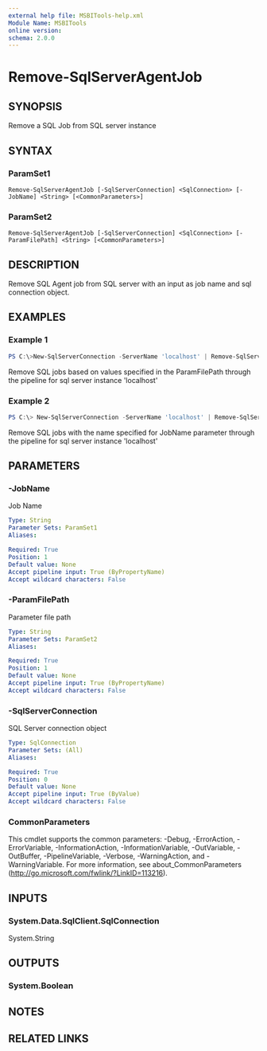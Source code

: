 ```yaml
---
external help file: MSBITools-help.xml
Module Name: MSBITools
online version:
schema: 2.0.0
---
```


# Remove-SqlServerAgentJob

## SYNOPSIS
Remove a SQL Job from SQL server instance

## SYNTAX

### ParamSet1
```
Remove-SqlServerAgentJob [-SqlServerConnection] <SqlConnection> [-JobName] <String> [<CommonParameters>]
```

### ParamSet2
```
Remove-SqlServerAgentJob [-SqlServerConnection] <SqlConnection> [-ParamFilePath] <String> [<CommonParameters>]
```

## DESCRIPTION
Remove SQL Agent job from SQL server with an input as job name and sql connection object.
## EXAMPLES

### Example 1
```powershell
PS C:\>New-SqlServerConnection -ServerName 'localhost' | Remove-SqlServerAgentJob -ParamFilePath '.\SQLJob.json'
```

Remove SQL jobs based on values specified in the ParamFilePath  through the pipeline for sql server instance 'localhost'

### Example 2
```powershell
PS C:\> New-SqlServerConnection -ServerName 'localhost' | Remove-SqlServerAgentJob -JobName 'Project x'
```

Remove SQL jobs with the name specified for JobName parameter through the pipeline for sql server instance 'localhost'

## PARAMETERS

### -JobName
Job Name
```yaml
Type: String
Parameter Sets: ParamSet1
Aliases:

Required: True
Position: 1
Default value: None
Accept pipeline input: True (ByPropertyName)
Accept wildcard characters: False
```

### -ParamFilePath
 Parameter file path

```yaml
Type: String
Parameter Sets: ParamSet2
Aliases:

Required: True
Position: 1
Default value: None
Accept pipeline input: True (ByPropertyName)
Accept wildcard characters: False
```

### -SqlServerConnection
SQL Server connection object

```yaml
Type: SqlConnection
Parameter Sets: (All)
Aliases:

Required: True
Position: 0
Default value: None
Accept pipeline input: True (ByValue)
Accept wildcard characters: False
```

### CommonParameters
This cmdlet supports the common parameters: -Debug, -ErrorAction, -ErrorVariable, -InformationAction, -InformationVariable, -OutVariable, -OutBuffer, -PipelineVariable, -Verbose, -WarningAction, and -WarningVariable. For more information, see about_CommonParameters (http://go.microsoft.com/fwlink/?LinkID=113216).

## INPUTS

### System.Data.SqlClient.SqlConnection
System.String

## OUTPUTS

### System.Boolean

## NOTES

## RELATED LINKS
